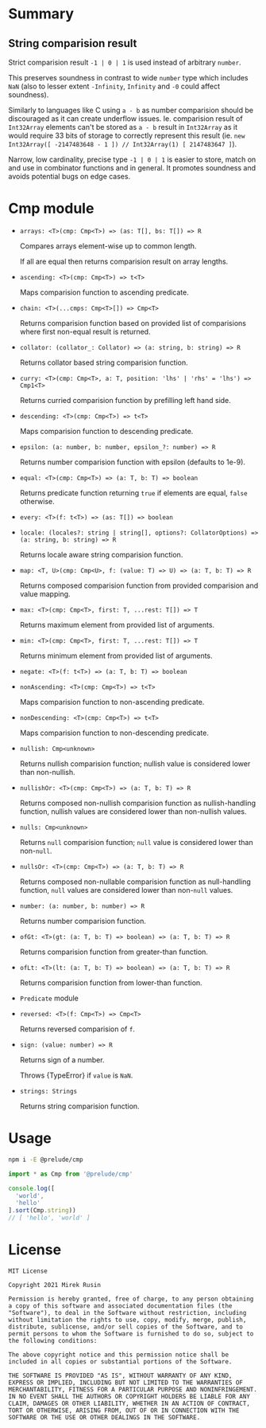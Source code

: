 # Summary

## String comparision result

Strict comparision result `-1 | 0 | 1` is used instead of arbitrary `number`.

This preserves soundness in contrast to wide `number` type which includes `NaN` (also to lesser extent `-Infinity`, `Infinity` and `-0` could affect soundness).

Similarly to languages like C using `a - b` as number comparision should be discouraged as it can create underflow issues. Ie. comparision result of `Int32Array` elements can't be stored as `a - b` result in `Int32Array` as it would require 33 bits of storage to correctly represent this result (ie. `new Int32Array([ -2147483648 - 1 ]) // Int32Array(1) [ 2147483647 ]`).

Narrow, low cardinality, precise type `-1 | 0 | 1` is easier to store, match on and use in combinator functions and in general. It promotes soundness and avoids potential bugs on edge cases.

# Cmp module

* `arrays: <T>(cmp: Cmp<T>) => (as: T[], bs: T[]) => R`

  Compares arrays element-wise up to common length.

  If all are equal then returns comparision result on array lengths.

* `ascending: <T>(cmp: Cmp<T>) => t<T>`

  Maps comparision function to ascending predicate.

* `chain: <T>(...cmps: Cmp<T>[]) => Cmp<T>`

  Returns comparision function based on provided list of comparisions where first non-equal result is returned.

* `collator: (collator_: Collator) => (a: string, b: string) => R`

  Returns collator based string comparision function.

* `curry: <T>(cmp: Cmp<T>, a: T, position: 'lhs' | 'rhs' = 'lhs') => Cmp1<T>`

  Returns curried comparision function by prefilling left hand side.

* `descending: <T>(cmp: Cmp<T>) => t<T>`

  Maps comparision function to descending predicate.

* `epsilon: (a: number, b: number, epsilon_?: number) => R`

  Returns number comparision function with epsilon (defaults to 1e-9).

* `equal: <T>(cmp: Cmp<T>) => (a: T, b: T) => boolean`

  Returns predicate function returning `true` if elements are equal, `false` otherwise.

* `every: <T>(f: t<T>) => (as: T[]) => boolean`

* `locale: (locales?: string | string[], options?: CollatorOptions) => (a: string, b: string) => R`

  Returns locale aware string comparision function.

* `map: <T, U>(cmp: Cmp<U>, f: (value: T) => U) => (a: T, b: T) => R`

  Returns composed comparision function from provided comparision and value mapping.

* `max: <T>(cmp: Cmp<T>, first: T, ...rest: T[]) => T`

  Returns maximum element from provided list of arguments.

* `min: <T>(cmp: Cmp<T>, first: T, ...rest: T[]) => T`

  Returns minimum element from provided list of arguments.

* `negate: <T>(f: t<T>) => (a: T, b: T) => boolean`

* `nonAscending: <T>(cmp: Cmp<T>) => t<T>`

  Maps comparision function to non-ascending predicate.

* `nonDescending: <T>(cmp: Cmp<T>) => t<T>`

  Maps comparision function to non-descending predicate.

* `nullish: Cmp<unknown>`

  Returns nullish comparision function; nullish value is considered lower than non-nullish.

* `nullishOr: <T>(cmp: Cmp<T>) => (a: T, b: T) => R`

  Returns composed non-nullish comparision function as nullish-handling function, nullish values are considered lower than non-nullish values.

* `nulls: Cmp<unknown>`

  Returns `null` comparision function; `null` value is considered lower than non-`null`.

* `nullsOr: <T>(cmp: Cmp<T>) => (a: T, b: T) => R`

  Returns composed non-nullable comparision function as null-handling function, `null` values are considered lower than non-`null` values.

* `number: (a: number, b: number) => R`

  Returns number comparision function.

* `ofGt: <T>(gt: (a: T, b: T) => boolean) => (a: T, b: T) => R`

  Returns comparision function from greater-than function.

* `ofLt: <T>(lt: (a: T, b: T) => boolean) => (a: T, b: T) => R`

  Returns comparision function from lower-than function.

* `Predicate` module

* `reversed: <T>(f: Cmp<T>) => Cmp<T>`

  Returns reversed comparision of `f`.

* `sign: (value: number) => R`

  Returns sign of a number.

  Throws {TypeError} if `value` is `NaN`.

* `strings: Strings`

  Returns string comparision function.

# Usage

```bash
npm i -E @prelude/cmp
```

```ts
import * as Cmp from '@prelude/cmp'

console.log([
  'world',
  'hello'
].sort(Cmp.string))
// [ 'hello', 'world' ]
```

# License

```
MIT License

Copyright 2021 Mirek Rusin

Permission is hereby granted, free of charge, to any person obtaining a copy of this software and associated documentation files (the "Software"), to deal in the Software without restriction, including without limitation the rights to use, copy, modify, merge, publish, distribute, sublicense, and/or sell copies of the Software, and to permit persons to whom the Software is furnished to do so, subject to the following conditions:

The above copyright notice and this permission notice shall be included in all copies or substantial portions of the Software.

THE SOFTWARE IS PROVIDED "AS IS", WITHOUT WARRANTY OF ANY KIND, EXPRESS OR IMPLIED, INCLUDING BUT NOT LIMITED TO THE WARRANTIES OF MERCHANTABILITY, FITNESS FOR A PARTICULAR PURPOSE AND NONINFRINGEMENT. IN NO EVENT SHALL THE AUTHORS OR COPYRIGHT HOLDERS BE LIABLE FOR ANY CLAIM, DAMAGES OR OTHER LIABILITY, WHETHER IN AN ACTION OF CONTRACT, TORT OR OTHERWISE, ARISING FROM, OUT OF OR IN CONNECTION WITH THE SOFTWARE OR THE USE OR OTHER DEALINGS IN THE SOFTWARE.
```
